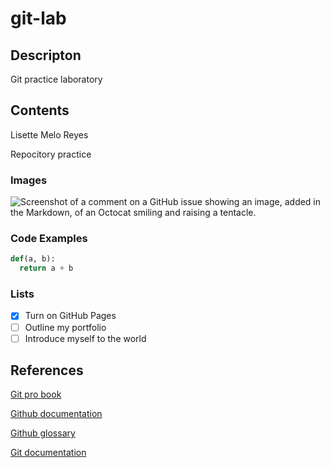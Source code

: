 # git-lab
## Descripton


Git practice laboratory



## Contents

Lisette Melo Reyes

Repocitory practice

### Images
![Screenshot of a comment on a GitHub issue showing an image, added in the Markdown, 
of an Octocat smiling and raising a tentacle.](https://myoctocat.com/assets/images/base-octocat.svg)

### Code Examples
```python
def(a, b):
  return a + b
```
### Lists
- [x] Turn on GitHub Pages
- [ ] Outline my portfolio
- [ ] Introduce myself to the world

## References

[Git pro book](https://git-scm.com/book/en/v2)

[Github documentation](https://docs.github.com/en)

[Github glossary]( https://docs.github.com/en/get-started/learning-about-github/github-glossary)

[Git documentation](https://git-scm.com/doc)


